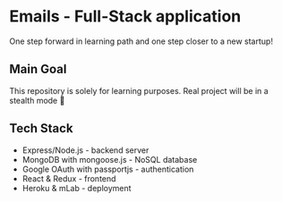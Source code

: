 # Emails - Full-Stack application

One step forward in learning path and one step closer to a new startup!

## Main Goal

This repository is solely for learning purposes. Real project will be in a stealth mode 👻

## Tech Stack

- Express/Node.js - backend server
- MongoDB with mongoose.js - NoSQL database
- Google OAuth with passportjs - authentication
- React & Redux - frontend
- Heroku & mLab - deployment
